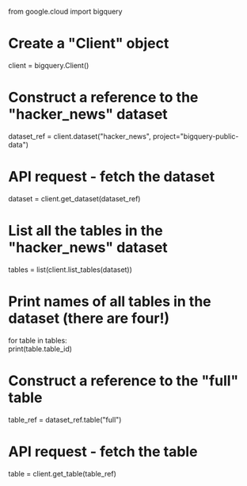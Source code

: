 from google.cloud import bigquery
# Create a "Client" object
client = bigquery.Client()
# Construct a reference to the "hacker_news" dataset
dataset_ref = client.dataset("hacker_news", project="bigquery-public-data")

# API request - fetch the dataset
dataset = client.get_dataset(dataset_ref)

# List all the tables in the "hacker_news" dataset
tables = list(client.list_tables(dataset))

# Print names of all tables in the dataset (there are four!)
for table in tables:  
    print(table.table_id)
    
# Construct a reference to the "full" table
table_ref = dataset_ref.table("full")

# API request - fetch the table
table = client.get_table(table_ref)

